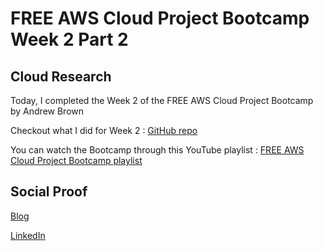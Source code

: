 # FREE AWS Cloud Project Bootcamp Week 2 Part 2

## Cloud Research

Today, I completed the Week 2 of the FREE AWS Cloud Project Bootcamp by Andrew Brown

Checkout what I did for Week 2 : [GitHub repo](https://github.com/aaditunni/aws-bootcamp-cruddur-2023/blob/main/journal/week2/week2.md)

You can watch the Bootcamp through this YouTube playlist : [FREE AWS Cloud Project Bootcamp playlist](https://youtube.com/playlist?list=PLBfufR7vyJJ7k25byhRXJldB5AiwgNnWv)


## Social Proof

[Blog](https://dev.to/aaditunni/free-aws-cloud-project-bootcamp-5djm)

[LinkedIn](https://www.linkedin.com/posts/aaditunni_100daysofcloud-aws-cloud-activity-7037888561706119168-zEY3?utm_source=share&utm_medium=member_desktop)
